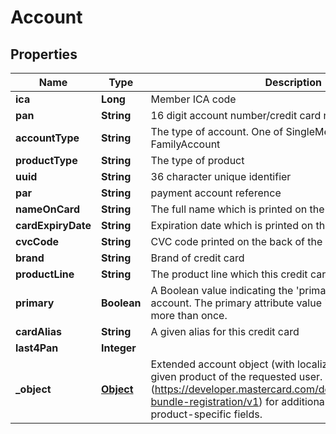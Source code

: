 

# Account

## Properties

Name | Type | Description | Notes
------------ | ------------- | ------------- | -------------
**ica** | **Long** | Member ICA code |  [optional]
**pan** | **String** | 16 digit account number/credit card number |  [optional]
**accountType** | **String** | The type of account. One of SingleMember, JointAccount, FamilyAccount |  [optional]
**productType** | **String** | The type of product |  [optional]
**uuid** | **String** | 36 character unique identifier |  [optional]
**par** | **String** | payment account reference |  [optional]
**nameOnCard** | **String** | The full name which is printed on the credit card |  [optional]
**cardExpiryDate** | **String** | Expiration date which is printed on the credit card |  [optional]
**cvcCode** | **String** | CVC code printed on the back of the credit card |  [optional]
**brand** | **String** | Brand of credit card |  [optional]
**productLine** | **String** | The product line which this credit card belongs to |  [optional]
**primary** | **Boolean** | A Boolean value indicating the &#39;primary&#39; or preferred account. The primary attribute value &#39;true&#39; must appear no more than once. |  [optional]
**cardAlias** | **String** | A given alias for this credit card |  [optional]
**last4Pan** | **Integer** |  |  [optional]
**_object** | [**Object**](.md) | Extended account object (with localized metadata) for the given product of the requested user.  See Developer Portal (https://developer.mastercard.com/documentation/product-bundle-registration/v1) for additional documentation of the product-specific fields. |  [optional]




